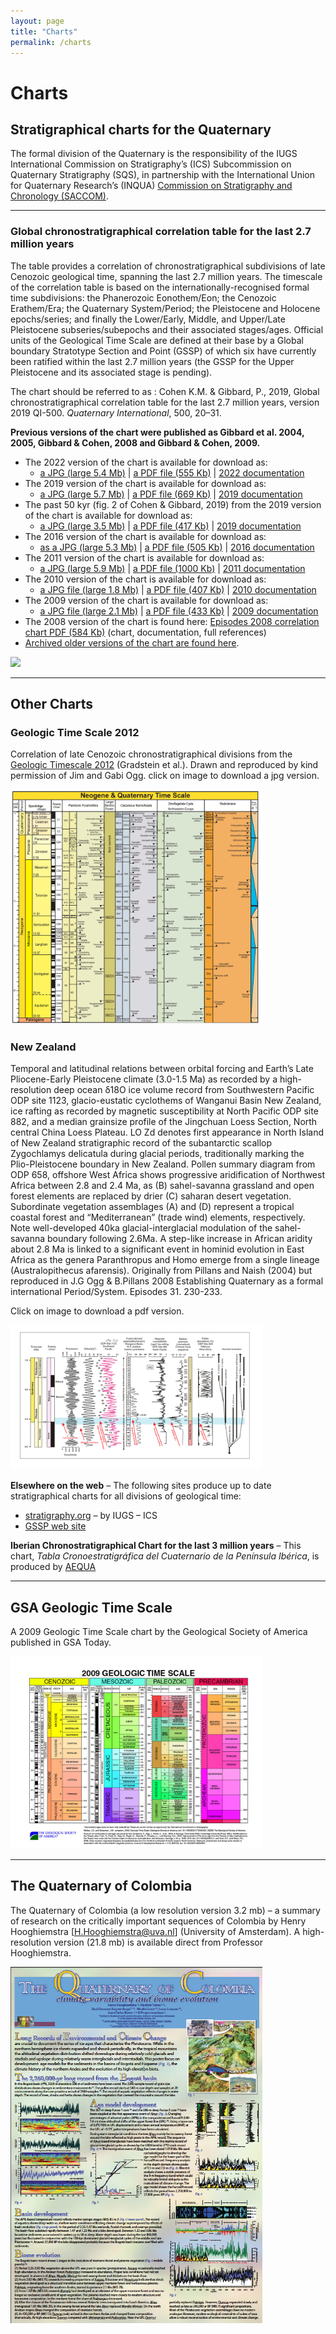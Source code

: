 ```yaml
---
layout: page
title: "Charts"
permalink: /charts
---
```


# Charts

## Stratigraphical charts for the Quaternary

The formal division of the Quaternary is the responsibility of the IUGS International Commission on Stratigraphy’s (ICS) Subcommission on Quaternary Stratigraphy (SQS), in partnership with the International Union for Quaternary Research’s (INQUA) [Commission on Stratigraphy and Chronology (SACCOM)](http://inqua-saccom.org/).

---

### Global chronostratigraphical correlation table for the last 2.7 million years

The table provides a correlation of chronostratigraphical subdivisions of late Cenozoic geological time, spanning the last 2.7 million years. The timescale of the correlation table is based on the internationally-recognised formal time subdivisions: the Phanerozoic Eonothem/Eon; the Cenozoic Erathem/Era; the Quaternary System/Period; the Pleistocene and Holocene epochs/series; and finally the Lower/Early, Middle, and Upper/Late Pleistocene subseries/subepochs and their associated stages/ages. Official units of the Geological Time Scale are defined at their base by a Global boundary Stratotype Section and Point (GSSP) of which six have currently been ratified within the last 2.7 million years (the GSSP for the Upper Pleistocene and its associated stage is pending).

The chart should be referred to as : Cohen K.M. & Gibbard, P., 2019, Global chronostratigraphical correlation table for the last 2.7 million years, version 2019 QI-500. _Quaternary International_, 500, 20–31.

**Previous versions of the chart were published as Gibbard et al. 2004, 2005, Gibbard & Cohen, 2008 and Gibbard & Cohen, 2009.**

* The 2022 version of the chart is available for download as: 
    * [a JPG (large 5.4 Mb)](files/charts/POSTERstratchart_v2022a.jpg) \| [a PDF file (555 Kb)](files/charts/POSTERstratchart_v2022a.pdf) \| [2022 documentation](https://data.mendeley.com/datasets/dtsn3xn3n6/5)
* The 2019 version of the chart is available for download as: 
    * [a JPG (large 5.7 Mb)](files/charts/files/charts/POSTERstratchart_v2019.jpg) \| [a PDF file (669 Kb)](files/charts/POSTERstratchart_v2019.pdf) \| [2019 documentation](https://data.mendeley.com/datasets/dtsn3xn3n6/1)
* The past 50 kyr (fig. 2 of Cohen & Gibbard, 2019) from the 2019 version of the chart is available for download as: 
    * [a JPG (large 3.5 Mb)](files/charts/files/charts/POSTERinset_Last50k_Figure2.jpg) \| [a PDF file (417 Kb)](files/charts/POSTERinset_Last50k_Figure2.pdf) \| [2019 documentation](https://data.mendeley.com/datasets/dtsn3xn3n6/1)
* The 2016 version of the chart is available for download as: 
    * [as a JPG (large 5.3 Mb)](files/charts/POSTERstratchart_v2016.jpg) \| [a PDF file (505 Kb)](files/charts/POSTERstratchart_v2016.pdf) \| [2016 documentation](files/charts/CorrelnPoster_2011-1.doc)
* The 2011 version of the chart is available for download as: 
    * [a JPG (large 5.9 Mb)](files/charts/POSTERstratchart-v2011.jpg) \| [a PDF file (1000 Kb)](files/charts/POSTERstratchart-v2011.pdf) \| [2011 documentation](files/charts/CorrelnPoster_2010.doc)
* The 2010 version of the chart is available for download as: 
    * [a JPG file (large 1.8 Mb)](files/charts/POSTERSTRAT_v20102.jpg) \| [a PDF file (407 Kb)](files/charts/POSTERSTRAT_v20102.pdf) \| [2010 documentation](files/charts/CorrelnPoster_text09_final.pdf)
* The 2009 version of the chart is available for download as: 
    * [a JPG file (large 2.1 Mb)](files/charts/quaternarychart2009a.jpg) \| [a PDF file (433 Kb)](files/charts/quaternarychart2009a.pdf) \| [2009 documentation](files/charts/)
* The 2008 version of the chart is found here: [Episodes 2008 correlation chart PDF (584 Kb)](files/charts/episodes2008-243-247.pdf) (chart, documentation, full references)
* [Archived older versions of the chart are found here](files/charts/).

<img src="files/charts/POSTERstratchart_v2022a.jpg" style="width:80%;" />

---

## Other Charts

### Geologic Time Scale 2012

Correlation of late Cenozoic chronostratigraphical divisions from the [Geologic Timescale 2012](https://www.elsevier.com/books/the-geologic-time-scale-2012/gradstein/978-0-444-59425-9) (Gradstein et al.). Drawn and reproduced by kind permission of Jim and Gabi Ogg. click on image to download a jpg version.

<img src="images/charts/Neogene_timescale_Sept2012-1.jpg" style="width:80%;" />

### New Zealand

Temporal and latitudinal relations between orbital forcing and Earth’s Late Pliocene-Early Pleistocene climate (3.0-1.5 Ma) as recorded by a high-resolution deep ocean δ18O ice volume record from Southwestern Pacific ODP site 1123, glacio-eustatic cyclothems of Wanganui Basin New Zealand, ice rafting as recorded by magnetic susceptibility at North Pacific ODP site 882, and a median grainsize profile of the Jingchuan Loess Section, North central China Loess Plateau. LO Zd denotes first appearance in North Island of New Zealand stratigraphic record of the subantarctic scallop Zygochlamys delicatula during glacial periods, traditionally marking the Plio-Pleistocene boundary in New Zealand. Pollen summary diagram from ODP 658, offshore West Africa shows progressive aridification of Northwest Africa between 2.8 and 2.4 Ma, as (B) sahel-savanna grassland and open forest elements are replaced by drier (C) saharan desert vegetation. Subordinate vegetation assemblages (A) and (D) represent a tropical coastal forest and “Mediterranean” (trade wind) elements, respectively. Note well-developed 40ka glacial-interglacial modulation of the sahel-savanna boundary following 2.6Ma. A step-like increase in African aridity about 2.8 Ma is linked to a significant event in hominid evolution in East Africa as the genera Paranthropus and Homo emerge from a single lineage (Australopithecus afarensis). Originally from Pillans and Naish (2004) but reproduced in J.G Ogg & B.Pillans 2008 Establishing Quaternary as a formal international Period/System. Episodes 31. 230-233.

Click on image to download a pdf version.

<a href="files/charts/OggPillans-F2.pdf">
    <img src="images/charts/OggPillans-F2.png" style="width:80%;" />
</a>

**Elsewhere on the web** – The following sites produce up to date stratigraphical charts for all divisions of geological time:


* [stratigraphy.org](http://www.stratigraphy.org/) – by IUGS – ICS
* [GSSP web site](http://stratigraphy.science.purdue.edu/gssp/)

**Iberian Chronostratigraphical Chart for the last 3 million years** – This chart, _Tabla Cronoestratigráfica del Cuaternario de la Península Ibérica_, is produced by [AEQUA](http://tierra.rediris.es/aequa/)

---

## GSA Geologic Time Scale

A 2009 Geologic Time Scale chart by the Geological Society of America published in GSA Today.

<a href="images/charts/GSAchron09.jpg">
    <img src="images/charts/GSAchron09.jpg" style="width:80%;" />
</a>

---

## The Quaternary of Colombia

The Quaternary of Colombia (a low resolution version 3.2 mb) – a summary of research on the critically important sequences of Colombia by Henry Hooghiemstra [H.Hooghiemstra@uva.nl] (University of Amsterdam). A high-resolution version (21.8 mb) is available direct from Professor Hooghiemstra.

<a href="files/charts/quatcolombihoog.pdf">
    <img src="images/charts/quatcolthumb14.jpg" style="width:80%;" />
</a>